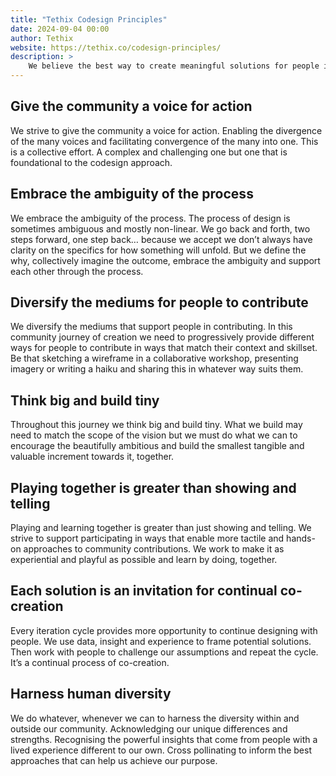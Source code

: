 ```yaml
---
title: "Tethix Codesign Principles"
date: 2024-09-04 00:00
author: Tethix
website: https://tethix.co/codesign-principles/
description: >
    We believe the best way to create meaningful solutions for people is to design with them. Our 7 principles guide us in this process.
---
```


## Give the community a voice for action

We strive to give the community a voice for action. Enabling the divergence of the many voices and facilitating convergence of the many into one. This is a collective effort. A complex and challenging one but one that is foundational to the codesign approach.

## Embrace the ambiguity of the process

We embrace the ambiguity of the process. The process of design is sometimes ambiguous and mostly non-linear. We go back and forth, two steps forward, one step back… because we accept we don’t always have clarity on the specifics for how something will unfold. But we define the why, collectively imagine the outcome, embrace the ambiguity and support each other through the process.

## Diversify the mediums for people to contribute

We diversify the mediums that support people in contributing. In this community journey of creation we need to progressively provide different ways for people to contribute in ways that match their context and skillset. Be that sketching a wireframe in a collaborative workshop, presenting imagery or writing a haiku and sharing this in whatever way suits them.

## Think big and build tiny

Throughout this journey we think big and build tiny. What we build may need to match the scope of the vision but we must do what we can to encourage the beautifully ambitious and build the smallest tangible and valuable increment towards it, together.

## Playing together is greater than showing and telling

Playing and learning together is greater than just showing and telling. We strive to support participating in ways that enable more tactile and hands-on approaches to community contributions. We work to make it as experiential and playful as possible and learn by doing, together.

## Each solution is an invitation for continual co-creation

Every iteration cycle provides more opportunity to continue designing with people. We use data, insight and experience to frame potential solutions. Then work with people to challenge our assumptions and repeat the cycle. It’s a continual process of co-creation.

## Harness human diversity

We do whatever, whenever we can to harness the diversity within and outside our community. Acknowledging our unique differences and strengths. Recognising the powerful insights that come from people with a lived experience different to our own. Cross pollinating to inform the best approaches that can help us achieve our purpose.